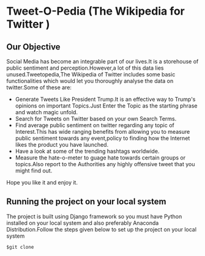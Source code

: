 # Tweet-O-Pedia (The Wikipedia for Twitter )

## Our Objective
Social Media has become an integrable part of our lives.It is a storehouse of public sentiment and perception.However,a lot of this data lies unused.Tweetopedia,The Wikipedia of Twitter includes some basic functionalities which would let you thoroughly analyse the data on twitter.Some of these are:
  <ul>
    <li>Generate Tweets Like President Trump.It is an effective way to Trump's opinions on important Topics.Just Enter the Topic as the starting phrase and watch magic unfold.</li>
    <li>Search for Tweets on Twitter based on your own Search Terms.</li>
    <li>Find average public sentiment on twitter regarding any topic of Interest.This has wide ranging benefits from allowing you to measure public sentiment towards any event,policy to finding how the Internet likes the product you have launched.</li>
    <li>Have a look at some of the trending hashtags worldwide.</li>
    <li>Measure the hate-o-meter to guage hate towards certain groups or topics.Also report to the Authorities any highly offensive tweet that you might find out.</li></ul>
Hope you like it and enjoy it.
  
## Running the project on your local system

The project is built using Django framework so you must have Python installed on your local system and also preferably Anaconda Distribution.Follow the steps given below to set up the project on your local system

``` $git clone  ```
